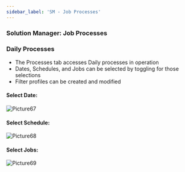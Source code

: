 ```yaml
---
sidebar_label: 'SM - Job Processes'
---
```


### Solution Manager: Job Processes

<!--
<audio controls="controls">
  <source type="audio/mp3" src="audiobasic/JobProcesses.mp3"></source>
  <p>Your browser does not support the audio element.</p>
</audio>
-->

### Daily Processes

* The Processes tab accesses Daily processes in operation
* Dates, Schedules, and Jobs can be selected by toggling for those selections
* Filter profiles can be created and modified

#### Select Date:  

![Picture67](/imgbasic/Picture67.png) 

#### Select Schedule:    

![Picture68](/imgbasic/Picture68.png) 

#### Select Jobs:    

![Picture69](/imgbasic/Picture69.png) 

